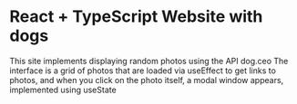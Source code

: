 # React + TypeScript Website with dogs

This site implements displaying random photos using the API dog.ceo
The interface is a grid of photos that are loaded via useEffect to get links to photos, and when you click on the photo itself, a modal window appears, implemented using useState
